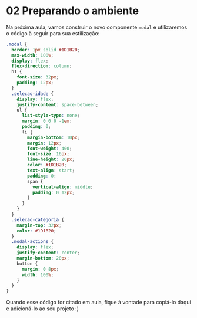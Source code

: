 # 02 Preparando o ambiente

Na próxima aula, vamos construir o novo componente `modal` e utilizaremos o código à seguir para sua estilização:

```css
.modal {
  border: 1px solid #1D1B20;
  max-width: 100%;
  display: flex;
  flex-direction: column;
  h1 {
    font-size: 32px;
    padding: 12px;
  }
  .selecao-idade {
    display: flex;
    justify-content: space-between;
    ul {
      list-style-type: none;
      margin: 0 0 0 -1em;
      padding: 0;
      li {
        margin-bottom: 10px;
        margin: 12px;
        font-weight: 400;
        font-size: 16px;
        line-height: 20px;
        color: #1D1B20;
        text-align: start;
        padding: 0;
        span {
          vertical-align: middle;
          padding: 0 12px;
        }
      }
    }
  }
  .selecao-categoria {
    margin-top: 32px;
    color: #1D1B20;
  }
  .modal-actions {
    display: flex;
    justify-content: center;
    margin-bottom: 20px;
    button {
      margin: 0 8px;
      width: 100%;
    }
  }
}
```

Quando esse código for citado em aula, fique à vontade para copiá-lo daqui e adicioná-lo ao seu projeto :)
